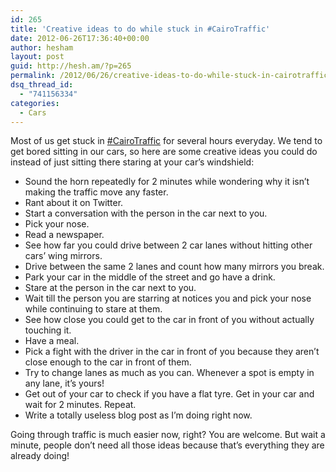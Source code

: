 ```yaml
---
id: 265
title: 'Creative ideas to do while stuck in #CairoTraffic'
date: 2012-06-26T17:36:40+00:00
author: hesham
layout: post
guid: http://hesh.am/?p=265
permalink: /2012/06/26/creative-ideas-to-do-while-stuck-in-cairotraffic/
dsq_thread_id:
  - "741156334"
categories:
  - Cars
---
```

Most of us get stuck in [#CairoTraffic](https://twitter.com/#!/search/%23cairotraffic) for several hours everyday. We tend to get bored sitting in our cars, so here are some creative ideas you could do instead of just sitting there staring at your car&#8217;s windshield:

  * Sound the horn repeatedly for 2 minutes while wondering why it isn&#8217;t making the traffic move any faster.
  * Rant about it on Twitter.
  * Start a conversation with the person in the car next to you.
  * Pick your nose.
  * Read a newspaper.
  * See how far you could drive between 2 car lanes without hitting other cars&#8217; wing mirrors.
  * Drive between the same 2 lanes and count how many mirrors you break.
  * Park your car in the middle of the street and go have a drink.
  * Stare at the person in the car next to you.
  * Wait till the person you are starring at notices you and pick your nose while continuing to stare at them.
  * See how close you could get to the car in front of you without actually touching it.
  * Have a meal.
  * Pick a fight with the driver in the car in front of you because they aren&#8217;t close enough to the car in front of them.
  * Try to change lanes as much as you can. Whenever a spot is empty in any lane, it&#8217;s yours!
  * Get out of your car to check if you have a flat tyre. Get in your car and wait for 2 minutes. Repeat.
  * Write a totally useless blog post as I&#8217;m doing right now.

<div>
  Going through traffic is much easier now, right? You are welcome. But wait a minute, people don&#8217;t need all those ideas because that&#8217;s everything they are already doing!
</div>